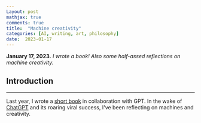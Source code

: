```yaml
---
Layout: post
mathjax: true
comments: true
title:  "Machine creativity"
categories: [AI, writing, art, philosophy]
date:  2023-01-17
---
```


**January 17, 2023.** *I wrote a book! Also some half-assed
  reflections on machine creativity.*

## Introduction
---

Last year, I wrote a [short book](https://blog.saxifrage.one/assets/invisible-authors.pdf)
in collaboration with GPT.
In the wake of
[ChatGPT](https://openai.com/blog/chatgpt/qwe.sh/%2F../) and its
roaring viral success, I've been reflecting on machines and creativity.
